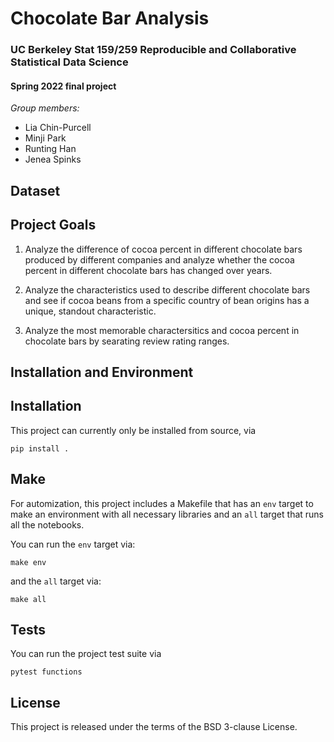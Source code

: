 # Chocolate Bar Analysis

### UC Berkeley Stat 159/259 Reproducible and Collaborative Statistical Data Science
#### Spring 2022 final project

*Group members:*

* Lia Chin-Purcell
* Minji Park
* Runting Han
* Jenea Spinks

## Dataset

## Project Goals

1. Analyze the difference of cocoa percent in different chocolate bars produced by different companies and analyze whether the cocoa percent in different chocolate bars has changed over years.

2. Analyze the characteristics used to describe different chocolate bars and see if cocoa beans from a specific country of bean origins has a unique, standout characteristic.

3. Analyze the most memorable charactersitics and cocoa percent in chocolate bars by searating review rating ranges. 


## Installation and Environment
## Installation
This project can currently only be installed from source, via
```
pip install .
```

## Make
For automization, this project includes a Makefile that has an `env`  target to make an environment with all necessary libraries and an `all`  target that runs all the notebooks.

You can run the `env` target via:
```
make env
```

and the `all` target via:
```
make all
```

## Tests
You can run the project test suite via
```
pytest functions
```

## License
This project is released under the terms of the BSD 3-clause License.


